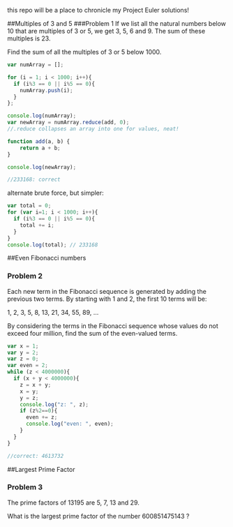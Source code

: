 this repo will be a place to chronicle my Project Euler solutions!

##Multiples of 3 and 5
###Problem 1
If we list all the natural numbers below 10 that are multiples of 3 or 5, we get 3, 5, 6 and 9. The sum of these multiples is 23.

Find the sum of all the multiples of 3 or 5 below 1000.

```js
var numArray = [];

for (i = 1; i < 1000; i++){
  if (i%3 == 0 || i%5 == 0){
    numArray.push(i);
  }
};

console.log(numArray);
var newArray = numArray.reduce(add, 0);
//.reduce collapses an array into one for values, neat!

function add(a, b) {
    return a + b;
}

console.log(newArray);

//233168: correct
```
alternate brute force, but simpler:
```js
var total = 0;
for (var i=1; i < 1000; i++){
  if (i%3 == 0 || i%5 == 0){
    total += i;
  }
}
console.log(total); // 233168
```
##Even Fibonacci numbers
### Problem 2
Each new term in the Fibonacci sequence is generated by adding the previous two terms. By starting with 1 and 2, the first 10 terms will be:

1, 2, 3, 5, 8, 13, 21, 34, 55, 89, ...

By considering the terms in the Fibonacci sequence whose values do not exceed four million, find the sum of the even-valued terms.

```js
var x = 1;
var y = 2;
var z = 0;
var even = 2;
while (z < 4000000){
  if (x + y < 4000000){
    z = x + y;
    x = y;
    y = z;
    console.log("z: ", z);
    if (z%2==0){
      even += z;
      console.log("even: ", even);
    }
  }
}

//correct: 4613732
```

##Largest Prime Factor
### Problem 3

The prime factors of 13195 are 5, 7, 13 and 29.

What is the largest prime factor of the number 600851475143 ?
